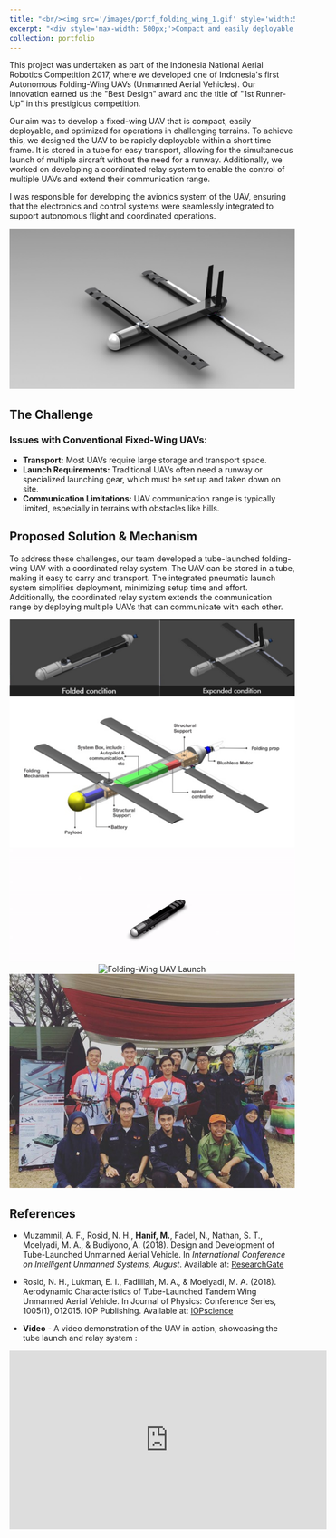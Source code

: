 ```yaml
---
title: "<br/><img src='/images/portf_folding_wing_1.gif' style='width:500px;height:auto;border: 2px solid black;'>Tube-Launched Folding-Wing UAV"
excerpt: "<div style='max-width: 500px;'>Compact and easily deployable fixed-wing unmanned aerial vehicle which can be launched from tube. <br/><img src='/images/portf_folding_wing_1.gif' style='width:500px;height:auto;border: 2px solid black;'></div>"
collection: portfolio
---
```


This project was undertaken as part of the Indonesia National Aerial Robotics Competition 2017, where we developed one of Indonesia's first Autonomous Folding-Wing UAVs (Unmanned Aerial Vehicles). Our innovation earned us the "Best Design" award and the title of "1st Runner-Up" in this prestigious competition.

Our aim was to develop a fixed-wing UAV that is compact, easily deployable, and optimized for operations in challenging terrains. To achieve this, we designed the UAV to be rapidly deployable within a short time frame. It is stored in a tube for easy transport, allowing for the simultaneous launch of multiple aircraft without the need for a runway. Additionally, we worked on developing a coordinated relay system to enable the control of multiple UAVs and extend their communication range.

I was responsible for developing the avionics system of the UAV, ensuring that the electronics and control systems were seamlessly integrated to support autonomous flight and coordinated operations.

<p align="center">
  <img src='/images/portf_folding_wing_5.jpg' alt="Folding-Wing UAV"/>
</p>

## The Challenge

### Issues with Conventional Fixed-Wing UAVs:
- **Transport:** Most UAVs require large storage and transport space.
- **Launch Requirements:** Traditional UAVs often need a runway or specialized launching gear, which must be set up and taken down on site.
- **Communication Limitations:** UAV communication range is typically limited, especially in terrains with obstacles like hills.

## Proposed Solution & Mechanism

To address these challenges, our team developed a tube-launched folding-wing UAV with a coordinated relay system. The UAV can be stored in a tube, making it easy to carry and transport. The integrated pneumatic launch system simplifies deployment, minimizing setup time and effort. Additionally, the coordinated relay system extends the communication range by deploying multiple UAVs that can communicate with each other.

<p align="center">
  <img src='/images/portf_folding_wing_2.png' alt="Folding-Wing UAV Design"/>
  <img src='/images/portf_folding_wing_3.png' alt="Folding-Wing UAV Schematic"/>
  <img src='/images/portf_folding_wing_4.gif' alt="Folding-Wing UAV Animation"/>
  <img src='/images/portf_folding_wing_1.gif' alt="Folding-Wing UAV Launch"/>
  <img src='/images/portf_folding_wing_6.jpg' alt="Team Photo"/>
</p>

## References

- Muzammil, A. F., Rosid, N. H., **Hanif, M.**, Fadel, N., Nathan, S. T., Moelyadi, M. A., & Budiyono, A. (2018). Design and Development of Tube-Launched Unmanned Aerial Vehicle. In *International Conference on Intelligent Unmanned Systems, August*. Available at: [ResearchGate](https://www.researchgate.net/publication/327573471_Design_and_Development_of_Tube-Launched_Unmanned_Aerial_Vehicle)

- Rosid, N. H., Lukman, E. I., Fadlillah, M. A., & Moelyadi, M. A. (2018). Aerodynamic Characteristics of Tube-Launched Tandem Wing Unmanned Aerial Vehicle. In Journal of Physics: Conference Series, 1005(1), 012015. IOP Publishing. Available at: [IOPscience](https://iopscience.iop.org/article/10.1088/1742-6596/1005/1/012015/pdf)

- **Video** - A video demonstration of the UAV in action, showcasing the tube launch and relay system : 

<iframe width="560" height="315" src="https://www.youtube.com/embed/NfwVMHj_P-g?si=gZuKpRzwp3mTGmU0" title="YouTube video player" frameborder="0" allow="accelerometer; autoplay; clipboard-write; encrypted-media; gyroscope; picture-in-picture; web-share" referrerpolicy="strict-origin-when-cross-origin" allowfullscreen></iframe>






